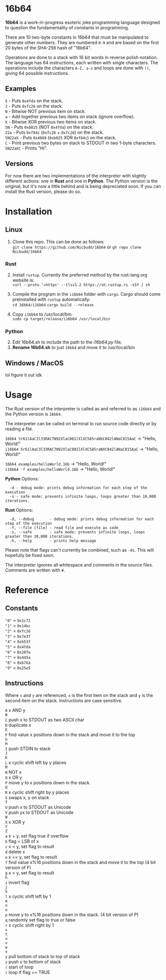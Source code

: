 # 16b64

**16b64** is a work-in-progress esoteric joke programming language designed to question the
fundamentality of constants in programming.

There are 10 two-byte constants in 16b64 that must be manipulated to generate
other numbers. They are numbered `0-9` and are based on the first 20 bytes of
the SHA-256 hash of "16b64".

Operations are done to a stack with 16 bit words in reverse polish notation.
The language has 64 instructions, each written with single characters. The
operations include the characters `A-Z, a-z` and loops are done with `()`,
giving 64 possible instructions.

## Examples

`5` - Puts `0x4fda` on the stack.  
`2` - Puts `0xfc26` on the stack.  
`N` - Bitwise NOT previous item on stack.  
`a` - Add together previous two items on stack (ignore overflow).  
`X` - Bitwise XOR previous two items on stack.  
`5N` - Puts `0xb025` (NOT `0x4fda`) on the stack.  
`22a` - Puts `0xf84c` (`0xfc26` + `0xfc26`) on the stack.  
`5N22aX` - Puts `0x4869` (`0xb025` XOR `0xf84c`) on the stack.  
`C` - Print previous two bytes on stack to STDOUT in two 1-byte characters.  
`5N22aXC` - Prints "Hi".  

## Versions

For now there are two implementations of the interpreter with slightly different actions: one in **Rust** and one in **Python**. The Python version is the original, but it's now a little behind and is being depreciated soon. If you can install the Rust version, please do so.  

# Installation

## Linux

1. Clone this repo. This can be done as follows:  
`git clone https://github.com/Nicbudd/16b64` or `gh repo clone Nicbudd/16b64`  

### Rust

2. Install `rustup`. Currently the preferred method by the rust-lang.org website is:  
`curl --proto '=https' --tlsv1.2 https://sh.rustup.rs -sSf | sh`  
3. Compile the program in the `i16b64` folder with `cargo`. Cargo should come preinstalled with `rustup` automatically:  
`cd 16b64/i16b64`
`cargo build --release`  

4. Copy `i16b64` to /usr/local/bin:  
`sudo cp target/release/i16b64 /usr/local/bin`  

### Python

2. Edit 16b64.sh to include the path to the *i16b64.py* file.  
3. **Rename 16b64.sh** to just `16b64` and move it to /usr/local/bin  


## Windows / MacOS

lol figure it out idk

# Usage

The Rust version of the interpreter is called as and referred to as `i16b64` and the Python version is `16b64`.  

The interpreter can be called on terminal to run source code directly or by
reading a file.  

`16b64 5r61lAaC3l33RAC7N92XlaC081lXlXC585raNXC042lANaC015AaC` -> "Hello, World!"  
`i16b64 5r61lAaC3l33RAC7N92XlaC081lXlXC585raNXC042lANaC015AaC` -> "Hello, World!"  

`16b64 examples/helloWorld.16b` -> "Hello, World!"  
`i16b64 -f examples/helloWorld.16b` -> "Hello, World!"  

**Python** Options:  

```
  -d - debug mode: prints debug information for each step of the execution
  -s - safe mode: prevents infinite loops, loops greater than 10,000 iterations.
```

**Rust** Options:  

```
  -d, --debug       - debug mode: prints debug information for each step of the execution
  -f, --file [file] - read file and execute as code
  -s, --safe        - safe mode: prevents infinite loops, loops greater than 10,000 iterations.
  -h, --help        - prints help message
```

Please note that flags can't currently be combined, such as `-ds`. This will hopefully be fixed soon.  

The interpreter ignores all whitespace and comments in the source files.
Comments are written with `#`.

# Reference

## Constants

`"0"` = `0x1c72`  
`"1"` = `0x14bc`  
`"2"` = `0xfc26`  
`"3"` = `0x7e37`  
`"4"` = `0xb53f`  
`"5"` = `0x4fda`  
`"6"` = `0x20fe`  
`"7"` = `0x445a`  
`"8"` = `0xb76a`  
`"9"` = `0x25e5`  

## Instructions

Where `x` and `y` are referenced, `x` is the first item on the stack and `y` is
the second item on the stack. Instructions are case sensitive.

`A`	x AND y  
`B`  
`C`	push x to STDOUT as two ASCII char  
`D`	duplicate x  
`E`  
`F`	find value x positions down in the stack and move it to the top  
`G`  
`H`  
`I`	push STDIN to stack  
`J`  
`K`  
`L`	x cyclic shift left by y places  
`M`  
`N`	NOT x  
`O`	x OR y  
`P` move y to x positions down in the stack.  
`Q`  
`R`	x cyclic shift right by y places  
`S`	swaps x, y on stack  
`T`  
`U`	push x to STDOUT as Unicode  
`V`	push yx to STDOUT as Unicode  
`W`  
`X`	x XOR y  
`Y`  
`Z`  
`a`	x + y, set flag true if overflow  
`b`	flag = LSB of x  
`c`	x < y, set flag to result  
`d`	delete x  
`e`	x == y, set flag to result  
`f`	find value x%16 positions down in the stack and move it to the top (4 bit version of F)  
`g`	x > y, set flag to result  
`h`  
`i`	invert flag  
`j`  
`k`  
`l`	x cyclic shift left by 1  
`m`  
`n`  
`o`  
`p` move y to x%16 positions down in the stack. (4 bit version of P)  
`q` randomly set flag to true or false  
`r`	x cyclic shift right by 1  
`s`  
`t`  
`u`  
`v`  
`w`  
`x`  
`y`	pull bottom of stack to top of stack  
`z`	push x to bottom of stack  
`(`	start of loop  
`)`	loop if flag == TRUE  
